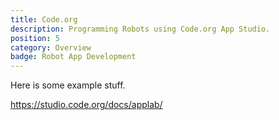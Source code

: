 ```yaml
---
title: Code.org
description: Programming Robots using Code.org App Studio.
position: 5
category: Overview
badge: Robot App Development
---
```


Here is some example stuff.

https://studio.code.org/docs/applab/
